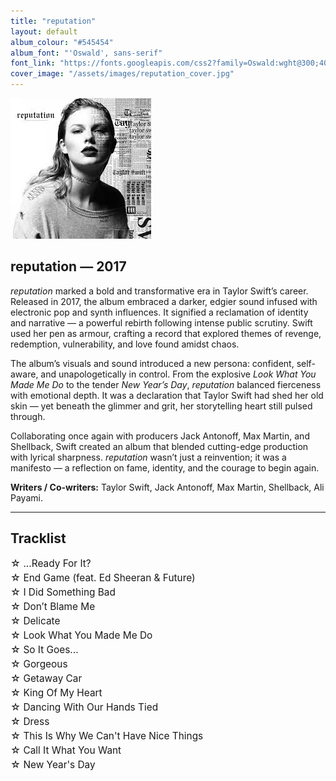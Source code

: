 ```yaml
---
title: "reputation"
layout: default
album_colour: "#545454"
album_font: "'Oswald', sans-serif"
font_link: "https://fonts.googleapis.com/css2?family=Oswald:wght@300;400;700&display=swap"
cover_image: "/assets/images/reputation_cover.jpg"
---
```

<style>
/* Remove default list bullets */
ul {
  list-style-type: none;
  padding-left: 0;
  margin-left: 0;
}

/* Tidy up line spacing and alignment */
ul li {
  margin: 4px 0;
  font-size: 1.1em;
  text-indent: -1em;
  padding-left: 1em;
}
</style>

![reputation album cover](../assets/images/reputation_cover.jpg)

## reputation — 2017

*reputation* marked a bold and transformative era in Taylor Swift’s career. Released in 2017, the album embraced a darker, edgier sound infused with electronic pop and synth influences. It signified a reclamation of identity and narrative — a powerful rebirth following intense public scrutiny. Swift used her pen as armour, crafting a record that explored themes of revenge, redemption, vulnerability, and love found amidst chaos.

The album’s visuals and sound introduced a new persona: confident, self-aware, and unapologetically in control. From the explosive *Look What You Made Me Do* to the tender *New Year’s Day*, *reputation* balanced fierceness with emotional depth. It was a declaration that Taylor Swift had shed her old skin — yet beneath the glimmer and grit, her storytelling heart still pulsed through.

Collaborating once again with producers Jack Antonoff, Max Martin, and Shellback, Swift created an album that blended cutting-edge production with lyrical sharpness. *reputation* wasn’t just a reinvention; it was a manifesto — a reflection on fame, identity, and the courage to begin again.

**Writers / Co-writers:** Taylor Swift, Jack Antonoff, Max Martin, Shellback, Ali Payami.

---

## Tracklist  

<ul>
<li>☆ ...Ready For It?</li>
<li>☆ End Game (feat. Ed Sheeran & Future)</li>
<li>☆ I Did Something Bad</li>
<li>☆ Don’t Blame Me</li>
<li>☆ Delicate</li>
<li>☆ Look What You Made Me Do</li>
<li>☆ So It Goes...</li>
<li>☆ Gorgeous</li>
<li>☆ Getaway Car<li>
<li>☆ King Of My Heart</li>
<li>☆ Dancing With Our Hands Tied</li>
<li>☆ Dress</li>
<li>☆ This Is Why We Can't Have Nice Things</li>
<li>☆ Call It What You Want</li>
<li>☆ New Year's Day</li>
<ul>
